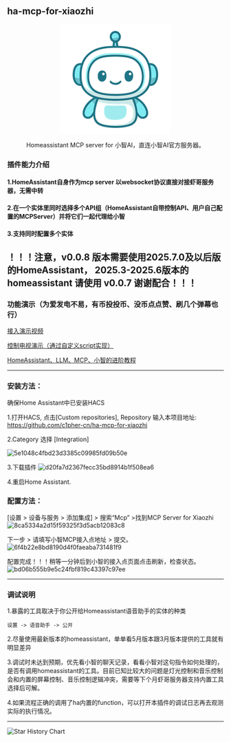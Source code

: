 
## ha-mcp-for-xiaozhi

<p align="center">
  <img src="https://raw.githubusercontent.com/c1pher-cn/brands/refs/heads/master/custom_integrations/ws_mcp_server/icon.png" alt="Alt Text" align="center">
</p>  

<p align="center"> 
Homeassistant MCP server for 小智AI，直连小智AI官方服务器。
</p>



### 插件能力介绍
#### 1.HomeAssistant自身作为mcp server 以websocket协议直接对接虾哥服务器，无需中转
#### 2.在一个实体里同时选择多个API组（HomeAssistant自带控制API、用户自己配置的MCPServer）并将它们一起代理给小智
#### 3.支持同时配置多个实体

！！！注意，v0.0.8 版本需要使用2025.7.0及以后版的HomeAssistant， 2025.3-2025.6版本的homeassistant 请使用 v0.0.7 谢谢配合！！！
---
### 功能演示（为爱发电不易，有币投投币、没币点点赞、刷几个弹幕也行）

<a href="https://www.bilibili.com/video/BV1FMFyejExX" > 接入演示视频 </a>

<a href="https://www.bilibili.com/video/BV18DM8zuEYV" > 控制电视演示（通过自定义script实现）</a>

<a href="https://www.bilibili.com/video/BV1SruXzqEW5" > HomeAssistant、LLM、MCP、小智的进阶教程 </a>

---
 
### 安装方法：

确保Home Assistant中已安装HACS

1.打开HACS, 点击[Custom repositories], Repository 输入本项目地址: https://github.com/c1pher-cn/ha-mcp-for-xiaozhi

2.Category 选择 [Integration]

![5e1048c4fbd23d3385c09985fd09b50e](https://github.com/user-attachments/assets/db5431c6-35cf-49b4-bd0e-f2c2296df641)

3.下载插件
![d20fa7d2367fecc35bd8914b1f508ea6](https://github.com/user-attachments/assets/a8447eb4-7659-4c3e-98b1-4dbe5a6d4b30)

4.重启Home Assistant.


### 配置方法：

[设置 > 设备与服务 > 添加集成] > 搜索“Mcp” >找到MCP Server for Xiaozhi
![8ca5334a2d15f59325f3d5acb12083c8](https://github.com/user-attachments/assets/89212647-d572-45d2-98f2-60ba59203b04)


下一步 > 请填写小智MCP接入点地址 > 提交。
![6f4b22e8bd8190d4f0faeaba731481f9](https://github.com/user-attachments/assets/2f70b30c-7ced-4505-ac80-00d1a6a8280e)

配置完成！！！稍等一分钟后到小智的接入点页面点击刷新，检查状态。
![bd06b555b9e5c24fbf819c43397c97ee](https://github.com/user-attachments/assets/ace79a44-6197-4e94-8c49-ab9048ed4502)



---

### 调试说明

 1.暴露的工具取决于你公开给Homeassistant语音助手的实体的种类
 
    设置 -> 语音助手 -> 公开
   
 2.尽量使用最新版本的homeassistant，单单看5月版本跟3月版本提供的工具就有明显差异

 3.调试时未达到预期，优先看小智的聊天记录，看看小智对这句指令如何处理的，是否有调用homeassistant的工具。目前已知比较大的问题是灯光控制和音乐控制会和内置的屏幕控制、音乐控制逻辑冲突，需要等下个月虾哥服务器支持内置工具选择后可解。

 4.如果流程正确的调用了ha内置的function，可以打开本插件的调试日志再去观测实际的执行情况。
 
---

<a href="https://star-history.com/#c1pher-cn/ha-mcp-for-xiaozhi&Date"></a>

 <picture>
   <source media="(prefers-color-scheme: dark)" srcset="https://api.star-history.com/svg?repos=c1pher-cn/ha-mcp-for-xiaozhi&type=Date&theme=dark" />
   <source media="(prefers-color-scheme: light)" srcset="https://api.star-history.com/svg?repos=c1pher-cn/ha-mcp-for-xiaozhi&type=Date" />
   <img alt="Star History Chart" src="https://api.star-history.com/svg?repos=c1pher-cn/ha-mcp-for-xiaozhi&type=Date" />
 </picture>
</a>


 
 

